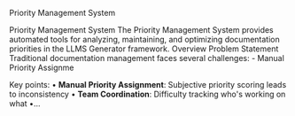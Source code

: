 Priority Management System

Priority Management System The Priority Management System provides automated tools for analyzing, maintaining, and optimizing documentation priorities in the LLMS Generator framework. Overview Problem Statement Traditional documentation management faces several challenges: - Manual Priority Assignme

Key points:
• **Manual Priority Assignment**: Subjective priority scoring leads to inconsistency
• **Team Coordination**: Difficulty tracking who's working on what
•...